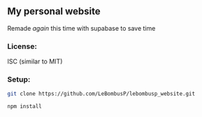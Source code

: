 ## My personal website
Remade *again* this time with supabase to save time
### License: 
ISC (similar to MIT)
### Setup:
```bash
git clone https://github.com/LeBombusP/lebombusp_website.git
```
```bash
npm install
```